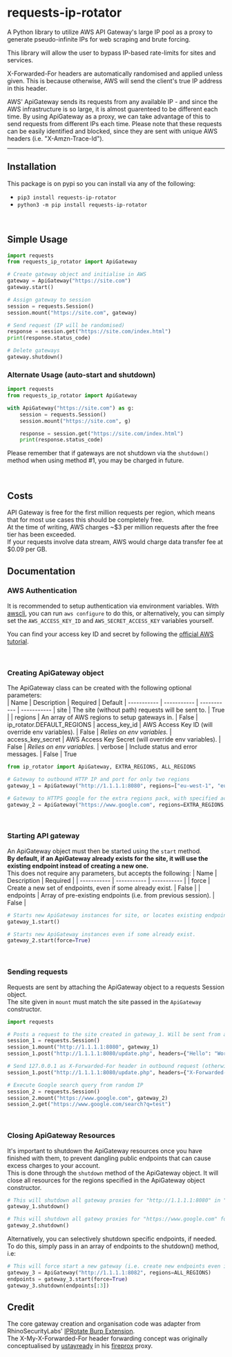 # requests-ip-rotator
A Python library to utilize AWS API Gateway's large IP pool as a proxy to generate pseudo-infinite IPs for web scraping and brute forcing.

This library will allow the user to bypass IP-based rate-limits for sites and services.

X-Forwarded-For headers are automatically randomised and applied unless given. This is because otherwise, AWS will send the client's true IP address in this header.

AWS' ApiGateway sends its requests from any available IP - and since the AWS infrastructure is so large, it is almost guarenteed to be different each time. By using ApiGateway as a proxy, we can take advantage of this to send requests from different IPs each time. Please note that these requests can be easily identified and blocked, since they are sent with unique AWS headers (i.e. "X-Amzn-Trace-Id").

---
## Installation
This package is on pypi so you can install via any of the following:  
* `pip3 install requests-ip-rotator`
* `python3 -m pip install requests-ip-rotator`


&nbsp;
## Simple Usage
```py
import requests
from requests_ip_rotator import ApiGateway

# Create gateway object and initialise in AWS
gateway = ApiGateway("https://site.com")
gateway.start()

# Assign gateway to session
session = requests.Session()
session.mount("https://site.com", gateway)

# Send request (IP will be randomised)
response = session.get("https://site.com/index.html")
print(response.status_code)

# Delete gateways
gateway.shutdown()
```

### Alternate Usage (auto-start and shutdown)
```py
import requests
from requests_ip_rotator import ApiGateway

with ApiGateway("https://site.com") as g:
    session = requests.Session()
    session.mount("https://site.com", g)

    response = session.get("https://site.com/index.html")
    print(response.status_code)
```

Please remember that if gateways are not shutdown via the `shutdown()` method when using method #1, you may be charged in future.

&nbsp;
## Costs
API Gateway is free for the first million requests per region, which means that for most use cases this should be completely free.  
At the time of writing, AWS charges ~$3 per million requests after the free tier has been exceeded.  
If your requests involve data stream, AWS would charge data transfer fee at $0.09 per GB.
&nbsp;

## Documentation
### AWS Authentication
It is recommended to setup authentication via environment variables. With [awscli](https://docs.aws.amazon.com/cli/latest/userguide/install-cliv2.html), you can run `aws configure` to do this, or alternatively, you can simply set the `AWS_ACCESS_KEY_ID` and `AWS_SECRET_ACCESS_KEY` variables yourself.

You can find your access key ID and secret by following the [official AWS tutorial](https://docs.aws.amazon.com/powershell/latest/userguide/pstools-appendix-sign-up.html).

&nbsp;
### Creating ApiGateway object
The ApiGateway class can be created with the following optional parameters:  
| Name              | Description                                          | Required    | Default
| -----------       | -----------                                          | ----------- | -----------
| site              | The site (without path) requests will be sent to.    | True        |
| regions           | An array of AWS regions to setup gateways in.        | False       | ip_rotator.DEFAULT_REGIONS
| access_key_id     | AWS Access Key ID (will override env variables).     | False       | *Relies on env variables.*
| access_key_secret | AWS Access Key Secret (will override env variables). | False       | *Relies on env variables.*
| verbose           | Include status and error messages.                   | False       | True
```python
from ip_rotator import ApiGateway, EXTRA_REGIONS, ALL_REGIONS

# Gateway to outbound HTTP IP and port for only two regions
gateway_1 = ApiGateway("http://1.1.1.1:8080", regions=["eu-west-1", "eu-west-2"])

# Gateway to HTTPS google for the extra regions pack, with specified access key pair
gateway_2 = ApiGateway("https://www.google.com", regions=EXTRA_REGIONS, access_key_id="ID", access_key_secret="SECRET")

```

&nbsp;
### Starting API gateway
An ApiGateway object must then be started using the `start` method.  
**By default, if an ApiGateway already exists for the site, it will use the existing endpoint instead of creating a new one.**  
This does not require any parameters, but accepts the following:
| Name              | Description                                                   | Required    |
| -----------       | -----------                                                   | ----------- |
| force             | Create a new set of endpoints, even if some already exist.    | False       |
| endpoints         | Array of pre-existing endpoints (i.e. from previous session). | False       |
```python
# Starts new ApiGateway instances for site, or locates existing endpoints if they already exist.
gateway_1.start()

# Starts new ApiGateway instances even if some already exist.
gateway_2.start(force=True)
```

&nbsp;
### Sending requests
Requests are sent by attaching the ApiGateway object to a requests Session object.  
The site given in `mount` must match the site passed in the `ApiGateway` constructor.  

```python
import requests

# Posts a request to the site created in gateway_1. Will be sent from a random IP.
session_1 = requests.Session()
session_1.mount("http://1.1.1.1:8080", gateway_1)
session_1.post("http://1.1.1.1:8080/update.php", headers={"Hello": "World"})

# Send 127.0.0.1 as X-Forwarded-For header in outbound request (otherwise X-Forwarded-For is randomised).
session_1.post("http://1.1.1.1:8080/update.php", headers={"X-Forwarded-For", "127.0.0.1"})

# Execute Google search query from random IP
session_2 = requests.Session()
session_2.mount("https://www.google.com", gateway_2)
session_2.get("https://www.google.com/search?q=test")
```

&nbsp;
### Closing ApiGateway Resources
It's important to shutdown the ApiGateway resources once you have finished with them, to prevent dangling public endpoints that can cause excess charges to your account.  
This is done through the `shutdown` method of the ApiGateway object. It will close all resources for the regions specified in the ApiGateway object constructor.

```python
# This will shutdown all gateway proxies for "http://1.1.1.1:8080" in "eu-west-1" & "eu-west-2"
gateway_1.shutdown()

# This will shutdown all gatewy proxies for "https://www.google.com" for all regions in ip_rotator.EXTRA_REGIONS
gateway_2.shutdown()
```

Alternatively, you can selectively shutdown specific endpoints, if needed. To do this, simply pass in an array of endpoints to the shutdown() method, i.e:
```python
# This will force start a new gateway (i.e. create new endpoints even if some exist on the region already), and then delete the first 3 of them only.
gateway_3 = ApiGateway("http://1.1.1.1:8082", regions=ALL_REGIONS)
endpoints = gateway_3.start(force=True)
gateway_3.shutdown(endpoints[:3])
```

## Credit
The core gateway creation and organisation code was adapter from RhinoSecurityLabs' [IPRotate Burp Extension](https://github.com/RhinoSecurityLabs/IPRotate_Burp_Extension/).  
The X-My-X-Forwarded-For header forwarding concept was originally conceptualised by [ustayready](https://twitter.com/ustayready) in his [fireprox](https://github.com/ustayready/fireprox) proxy.

